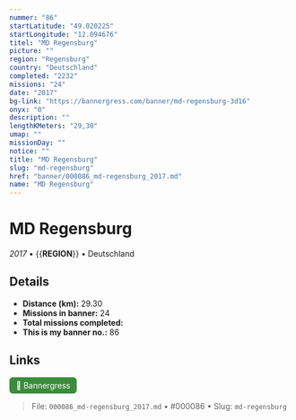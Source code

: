 ```yaml
---
nummer: "86"
startLatitude: "49.020225"
startLongitude: "12.094676"
titel: "MD Regensburg"
picture: ""
region: "Regensburg"
country: "Deutschland"
completed: "2232"
missions: "24"
date: "2017"
bg-link: "https://bannergress.com/banner/md-regensburg-3d16"
onyx: "0"
description: ""
lengthKMeters: "29,30"
umap: ""
missionDay: ""
notice: ""
title: "MD Regensburg"
slug: "md-regensburg"
href: "banner/000086_md-regensburg_2017.md"
name: "MD Regensburg"
---
```

# MD Regensburg

*2017* • {{__REGION__}} • Deutschland





## Details
- **Distance (km):** 29.30
- **Missions in banner:** 24
- **Total missions completed:** 
- **This is my banner no.:** 86





## Links
<a href="https://bannergress.com/banner/md-regensburg-3d16" target="_blank" style="display:inline-block;margin-right:8px;padding:6px 12px;background:#3c8b3c;color:#fff;text-decoration:none;border-radius:6px;">🔗 Bannergress</a>



> File: `000086_md-regensburg_2017.md` • #000086 • Slug: `md-regensburg`
